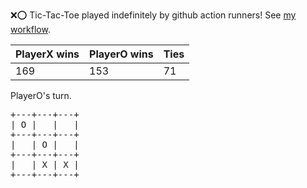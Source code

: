 :x::o: Tic-Tac-Toe played indefinitely by github action runners! See [my workflow](.github/workflows/play.yaml).

|PlayerX wins|PlayerO wins|Ties|
|-|-|-|
|169|153|71|

PlayerO's turn.

<pre>
+---+---+---+
| O |   |   |
+---+---+---+
|   | O |   |
+---+---+---+
|   | X | X |
+---+---+---+
</pre>